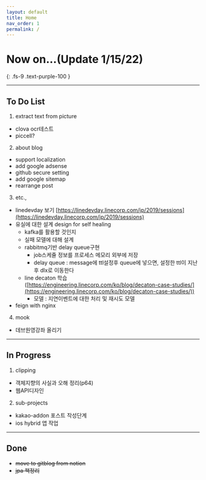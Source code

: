 ```yaml
---
layout: default
title: Home
nav_order: 1
permalink: /
---
```


# Now on...(Update 1/15/22)
{: .fs-9 .text-purple-100 }

---

## To Do List

1. extract text from picture
- clova ocr테스트
- piccell?

2. about blog
- support localization
- add google adsense
- github secure setting
- add google sitemap
- rearrange post

3. etc.,
- linedevday 보기 [https://linedevday.linecorp.com/jp/2019/sessions](https://linedevday.linecorp.com/jp/2019/sessions)
- 유실에 대한 설계  design for self healing
    - kafka를 활용할 것인지
    - 실패 모델에 대해 설계
    - rabbitmq기반 delay queue구현
        - job스케쥴 정보를 프로세스 메모리 외부에 저장
        - delay queue : message에 ttl설정후 queue에 넣으면, 설정한 ttl이 지난 후 dlx로 이동한다
    - line decaton 학습 ([https://engineering.linecorp.com/ko/blog/decaton-case-studies/](https://engineering.linecorp.com/ko/blog/decaton-case-studies/))
        - 모델 : 지연이벤트에 대한 처리 및 재시도 모델
- feign with nginx

4. mook
- 데브원영강좌 올리기

---

## In Progress

1. clipping
- 객체지향의 사실과 오해 정리(p64)
- 웹API디자인

2. sub-projects
- kakao-addon 포스트 작성단계
- ios hybrid 앱 작업


---

## Done
- ~~move to gitblog from notion~~
- ~~jpa 책정리~~